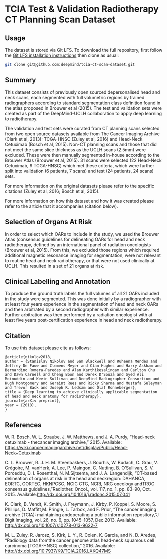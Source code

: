 # TCIA Test & Validation Radiotherapy CT Planning Scan Dataset

## Usage
The dataset is stored via Git LFS. To download the full repository, first follow the [Git LFS installation instructions](https://git-lfs.github.com/) then clone as usual:

```sh
git clone git@github.com:deepmind/tcia-ct-scan-dataset.git
```

## Summary
This dataset consists of previously open sourced depersonalised head and neck scans, each segmented with full volumetric regions by trained radiographers according to standard segmentation class definition found in the atlas proposed in Brouwer et al (2015). The test and validation sets were created as part of the DeepMind-UCLH collaboration to apply deep learning to radiotherapy.

The validation and test sets were curated from CT planning scans selected from two open source datasets available from The Cancer Imaging Archive (Clark et al, 2013): TCGA-HNSC (Zuley et al, 2016) and Head-Neck Cetuximab (Bosch et al, 2015). Non-CT planning scans and those that did not meet the same slice thickness as the UCLH scans (2.5mm) were excluded. These were then manually segmented in-house according to the Brouwer Atlas (Brouwer et al, 2015). 31 scans were selected (22 Head-Neck Cetuximab, 9 TCGA-HNSC) which met these criteria, which were further split into validation (6 patients, 7 scans) and test (24 patients, 24 scans) sets. 

For more information on the original datasets please refer to the specific citations (Zuley et al, 2016; Bosch et al, 2015).

For more information on how this dataset and how it was created please refer to the article that it accompanies (citation below).

## Selection of Organs At Risk
In order to select which OARs to include in the study, we used the Brouwer Atlas (consensus guidelines for delineating OARs for head and neck radiotherapy, defined by an international panel of radiation oncologists (Brouwer et al, 2015). From this, we excluded those regions which required additional magnetic resonance imaging for segmentation, were not relevant to routine head and neck radiotherapy, or that were not used clinically at UCLH. This resulted in a set of 21 organs at risk.

## Clinical Labelling and Annotation
To produce the ground truth labels the full volumes of all 21 OARs included in the study were segmented. This was done initially by a radiographer with at least four years experience in the segmentation of head and neck OARs and then arbitrated by a second radiographer with similar experience. Further arbitration was then performed by a radiation oncologist with at least five years post-certification experience in head and neck radiotherapy.

## Citation
To use this dataset please cite as follows:

```
@article{nikolov2018,
author = {Stanislav Nikolov and Sam Blackwell and Ruheena Mendes and Jeffrey De Fauw and Clemens Meyer and Cían Hughes and Harry Askham and Bernardino Romera-Paredes and Alan Karthikesalingam and Carlton Chu and Dawn Carnell and Cheng Boon and Derek D'Souza and Syed Ali Moinuddin and Kevin Sullivan and DeepMind Radiographer Consortium and Hugh Montgomery and Geraint Rees and Ricky Sharma and Mustafa Suleyman and Trevor Back and Joseph R. Ledsam and Olaf Ronneberger},
title = {Deep learning to achieve clinically applicable segmentation of head and neck anatomy for radiotherapy},
journal={arXiv preprint},
year = {2018},
}
```

## References
W. R.  Bosch,  W.  L.  Straube,  J.  W.  Matthews,  and  J.  A.  Purdy,  “Head-neck  cetuximab  -  thecancer  imaging  archive,”  2015.  Available:   https://wiki.cancerimagingarchive.net/display/Public/Head-Neck+Cetuximab

C. L. Brouwer,  R. J. H. M. Steenbakkers,  J. Bourhis,  W. Budach,  C. Grau,  V. Grégoire,  M. vanHerk,  A.  Lee,  P.  Maingon,  C.  Nutting,  B.  O’Sullivan,  S.  V.  Porceddu,  D.  I.  Rosenthal,  N.  M.Sijtsema,  and  J.  A.  Langendijk,  “CT-based  delineation  of  organs  at  risk  in  the  head  and  neckregion:   DAHANCA,  EORTC,  GORTEC,  HKNPCSG,  NCIC  CTG,  NCRI,  NRG  oncology  andTROG consensus guidelines,”Radiother. Oncol., vol. 117, no. 1, pp. 83–90, Oct. 2015. Available:http://dx.doi.org/10.1016/j.radonc.2015.07.041

K. Clark, B. Vendt, K. Smith, J. Freymann, J. Kirby, P. Koppel, S. Moore, S. Phillips, D. Maffitt,M.  Pringle,  L.  Tarbox,  and  F.  Prior,  “The  cancer  imaging  archive  (TCIA):  maintaining  andoperating a public information repository,”J Digit Imaging, vol. 26, no. 6, pp. 1045–1057, Dec.2013. Available: http://dx.doi.org/10.1007/s10278-013-9622-7

M. L. Zuley, R. Jarosz, S. Kirk, L. Y., R. Colen, K. Garcia, and N. D. Aredes, “Radiology data fromthe  cancer  genome  atlas  head-neck  squamous  cell  carcinoma  [TCGA-HNSC]  collection,”  2016. Available: http://dx.doi.org/10.7937/K9/TCIA.2016.LXKQ47MS
